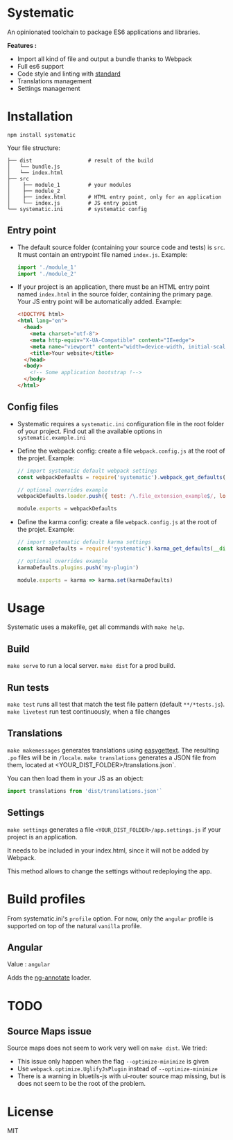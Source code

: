 # Systematic

An opinionated toolchain to package ES6 applications and libraries.

**Features :**

  * Import all kind of file and output a bundle thanks to Webpack
  * Full es6 support
  * Code style and linting with [standard](https://github.com/feross/standard)
  * Translations management
  * Settings management


# Installation

`npm install systematic`

Your file structure:

```
├── dist                  # result of the build
│   └── bundle.js
│   └── index.html
├── src
│    ├── module_1         # your modules
│    ├── module_2
│    ├── index.html       # HTML entry point, only for an application
│    └── index.js         # JS entry point
└── systematic.ini        # systematic config
```


## Entry point

* The default source folder (containing your source code and tests) is `src`. It must contain an entrypoint file named `index.js`. Example:

  ```javascript
  import './module_1'
  import './module_2'
  ```

* If your project is an application, there must be an HTML entry point named `index.html` in the source folder, containing the primary page. Your JS entry point will be automatically added.
Example:

  ```html
  <!DOCTYPE html>
  <html lang="en">
    <head>
      <meta charset="utf-8">
      <meta http-equiv="X-UA-Compatible" content="IE=edge">
      <meta name="viewport" content="width=device-width, initial-scale=1">
      <title>Your website</title>
    </head>
    <body>
      <!-- Some application bootstrap !-->
    </body>
  </html>
  ```


## Config files

* Systematic requires a `systematic.ini` configuration file in the root folder of your project. Find out all the available options in `systematic.example.ini`

* Define the webpack config: create a file `webpack.config.js` at the root of the projet. Example:

  ```javascript
  // import systematic default webpack settings
  const webpackDefaults = require('systematic').webpack_get_defaults(__dirname)

  // optional overrides example
  webpackDefaults.loader.push({ test: /\.file_extension_example$/, loaders: ['my-loader'] },)

  module.exports = webpackDefaults
  ```


* Define the karma config: create a file `webpack.config.js` at the root of the projet. Example:

  ```javascript
  // import systematic default karma settings
  const karmaDefaults = require('systematic').karma_get_defaults(__dirname)

  // optional overrides example
  karmaDefaults.plugins.push('my-plugin')

  module.exports = karma => karma.set(karmaDefaults)
  ```


# Usage

Systematic uses a makefile, get all commands with `make help`.

## Build

`make serve` to run a local server.
`make dist` for a prod build.

## Run tests

`make test` runs all test that match the test file pattern (default `**/*tests.js`).
`make livetest` run test continuously, when a file changes

## Translations

`make makemessages` generates translations using [easygettext](https://github.com/Polyconseil/easygettext).
The resulting `.po` files will be in `/locale`.
`make translations` generates a JSON file from them, located at <YOUR_DIST_FOLDER>/translations.json`.

You can then load them in your JS as an object:
```javascript
import translations from 'dist/translations.json'`
```

## Settings

`make settings` generates a file `<YOUR_DIST_FOLDER>/app.settings.js` if your project is an application.

It needs to be included in your index.html, since it will not be added by Webpack.

This method allows to change the settings without redeploying the app.


# Build profiles

From systematic.ini's `profile` option. For now, only the `angular` profile is supported on top of the
natural `vanilla` profile.

## Angular

Value : `angular`

Adds the [ng-annotate](https://github.com/olov/ng-annotate) loader.


# TODO

## Source Maps issue

Source maps does not seem to work very well on `make dist`. We tried:

 * This issue only happen when the flag `--optimize-minimize` is given
 * Use `webpack.optimize.UglifyJsPlugin` instead of `--optimize-minimize`
 * There is a warning in bluetils-js with ui-router source map missing, but is does not seem to be the root of the problem.


# License

MIT
